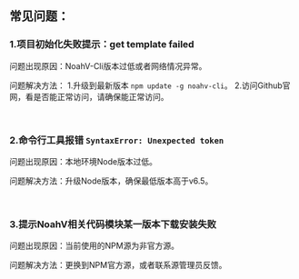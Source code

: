 
## 常见问题：

### **1.项目初始化失败提示：get template failed**

问题出现原因：NoahV-Cli版本过低或者网络情况异常。

问题解决方法：
1.升级到最新版本 `npm update -g noahv-cli`。
2.访问Github官网，看是否能正常访问，请确保能正常访问。

<br>

### **2.命令行工具报错 `SyntaxError: Unexpected token `**

问题出现原因：本地环境Node版本过低。

问题解决方法：升级Node版本，确保最低版本高于v6.5。

<br>

### **3.提示NoahV相关代码模块某一版本下载安装失败**

问题出现原因：当前使用的NPM源为非官方源。

问题解决方法：更换到NPM官方源，或者联系源管理员反馈。

